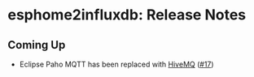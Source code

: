 esphome2influxdb: Release Notes
==

## Coming Up

* Eclipse Paho MQTT has been replaced with [HiveMQ](https://github.com/hivemq/hivemq-mqtt-client) ([#17](https://github.com/home-climate-control/esphome2influxdb/issues/17))
